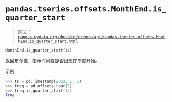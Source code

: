 # `pandas.tseries.offsets.MonthEnd.is_quarter_start`

> 原文：[`pandas.pydata.org/docs/reference/api/pandas.tseries.offsets.MonthEnd.is_quarter_start.html`](https://pandas.pydata.org/docs/reference/api/pandas.tseries.offsets.MonthEnd.is_quarter_start.html)

```py
MonthEnd.is_quarter_start(ts)
```

返回布尔值，指示时间戳是否出现在季度开始。

示例

```py
>>> ts = pd.Timestamp(2022, 1, 1)
>>> freq = pd.offsets.Hour(5)
>>> freq.is_quarter_start(ts)
True 
```
